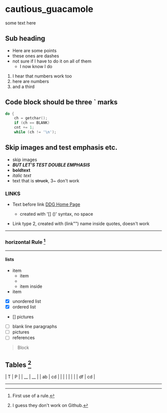 # cautious_guacamole

some text here

## Sub heading

- Here are some points
- these ones are dashes
- not sure if I have to do it on all of them
	- I now know I do
   
   
1. I hear that numbers work too
2. here are numbers
3. and a third

## Code block should be three ` marks
```c
do {
	ch = getchar();
	if (ch == BLANK)
	cnt += 1;
	while (ch != '\n');
```
## Skip images and test emphasis etc.
- skip images
- ***BUT LET'S TEST DOUBLE EMPHASIS***
- __boldtext__
- _italic text_ 
- text that is ~~struck~~, 3~ don't work

### LINKS
- Text before link [DDG Home Page](https://duckduckgo.com)
	- created with '[] ()' syntax, no space


- Link type 2, created with (link"") name inside quotes, doesn't work

---
### horizontal Rule [^1]
---

#### lists
* item
  * item
  * 
  * item inside
* item

- [x] unordered list
- [x] ordered list
- [] pictures
- [ ] blank line paragraphs
- [ ] pictures
- [ ] references

> Block

## Tables [^tables]

| T  | P  |
| __ | __ |
| ab | cd |
|    |    |
|    |    |
| df | cd |

---
[^1]: First use of a rule.
[^tables]: I guess they don't work on Github.



